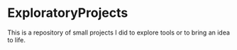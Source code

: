 # ExploratoryProjects
This is a repository of small projects I did to explore tools or to bring an idea to life. 
